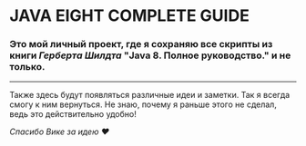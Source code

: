 #  JAVA EIGHT COMPLETE GUIDE

###  Это мой личный проект, где я сохраняю все скрипты из книги _Герберта Шилдта_ __"Java 8. Полное руководство." и не только.__
***
Также здесь будут появляться различные идеи и заметки. Так я всегда смогу к ним вернуться. Не знаю, почему я раньше этого не сделал, ведь это действительно удобно!

_Спасибо Вике за идею ♥_



